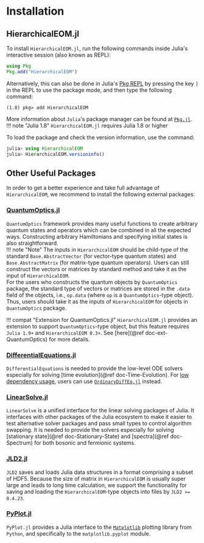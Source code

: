# Installation

## HierarchicalEOM.jl
To install `HierarchicalEOM.jl`, run the following commands inside Julia's interactive session (also known as REPL):
```julia
using Pkg
Pkg.add("HierarchicalEOM")
```
Alternatively, this can also be done in Julia's [Pkg REPL](https://julialang.github.io/Pkg.jl/v1/getting-started/) by pressing the key `]` in the REPL to use the package mode, and then type the following command:
```julia-REPL
(1.8) pkg> add HierarchicalEOM
```
More information about `Julia`'s package manager can be found at [`Pkg.jl`](https://julialang.github.io/Pkg.jl/v1/).  
!!! note "Julia 1.8"
    `HierarchicalEOM.jl` requires Julia 1.8 or higher

To load the package and check the version information, use the command:
```julia
julia> using HierarchicalEOM
julia> HierarchicalEOM.versioninfo()
```

## Other Useful Packages
In order to get a better experience and take full advantage of `HierarchicalEOM`, we recommend to install the following external packages:
### [QuantumOptics.jl](https://qojulia.org/)
`QuantumOptics` framework provides many useful functions to create arbitrary quantum states and operators which can be combined in all the expected ways. Constructing arbitrary Hamiltonians and specifying initial states is also straightforward.  
!!! note "Note" 
    The inputs in `HierarchicalEOM` should be child-type of the standard `Base.AbstractVector` (for vector-type quantum states) and `Base.AbstractMatrix` (for matrix-type quantum operators). Users can still construct the vectors or matrices by standard method and take it as the input of `HierarchicalEOM`.  
    For the users who constructs the quantum objects by `QuantumOptics` package, the standard type of vectors or matrices are stored in the `.data` field of the objects, i.e., `op.data` (where `op` is a `QuantumOptics`-type object). Thus, users should take it as the inputs of `HierarchicalEOM` for objects in `QuantumOptics` package.

!!! compat "Extension for QuantumOptics.jl"
    `HierarchicalEOM.jl` provides an extension to support `QuantumOptics`-type object, but this feature requires `Julia 1.9+` and `HierarchicalEOM 0.3+`. See [here](@ref doc-ext-QuantumOptics) for more details.

### [DifferentialEquations.jl](https://diffeq.sciml.ai/stable/)
`DifferentialEquations` is needed to provide the low-level ODE solvers especially for solving [time evolution](@ref doc-Time-Evolution). For [low dependency usage](https://diffeq.sciml.ai/stable/features/low_dep/), users can use [`OrdinaryDiffEq.jl`](https://github.com/JuliaDiffEq/OrdinaryDiffEq.jl) instead.

### [LinearSolve.jl](http://linearsolve.sciml.ai/stable/)
`LinearSolve` is a unified interface for the linear solving packages of Julia. It interfaces with other packages of the Julia ecosystem to make it easier to test alternative solver packages and pass small types to control algorithm swapping. It is needed to provide the solvers especially for solving [stationary state](@ref doc-Stationary-State) and [spectra](@ref doc-Spectrum) for both bosonic and fermionic systems.

### [JLD2.jl](https://juliaio.github.io/JLD2.jl/stable/)
`JLD2` saves and loads Julia data structures in a format comprising a subset of HDF5. Because the size of matrix in `HierarchicalEOM` is usually super large and leads to long time calculation, we support the functionality for saving and loading the `HierarchicalEOM`-type objects into files by `JLD2 >= 0.4.23`.

### [PyPlot.jl](https://github.com/JuliaPy/PyPlot.jl)
`PyPlot.jl` provides a Julia interface to the [`Matplotlib`](https://matplotlib.org/) plotting library from `Python`, and specifically to the `matplotlib.pyplot` module.